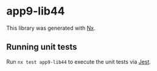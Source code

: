 # app9-lib44

This library was generated with [Nx](https://nx.dev).

## Running unit tests

Run `nx test app9-lib44` to execute the unit tests via [Jest](https://jestjs.io).

